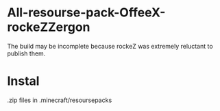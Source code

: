 # All-resourse-pack-OffeeX-rockeZZergon
The build may be incomplete because rockeZ was extremely reluctant to publish them.
# Instal
.zip files in .minecraft/resoursepacks

